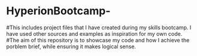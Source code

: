 # HyperionBootcamp-
#This includes project files that I have created during my skills bootcamp. I have used other sources and examples as inspiration for my own code.
#The aim of this repository is to showcase my code and how I achieve the porblem brief, while ensuring it makes logical sense. 
